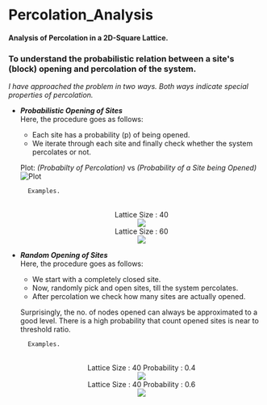 
# Percolation_Analysis
#### Analysis of Percolation in a 2D-Square Lattice.
### To understand the probabilistic relation between a site's (block) opening and percolation of the system.

*I have approached the problem in two ways. Both ways indicate special properties of percolation.*

- ***Probabilistic Opening of Sites***   
Here, the procedure goes as follows:
    - Each site has a probability (p) of being opened.
    - We iterate through each site and finally check whether the system percolates or not.  

    Plot: *(Probabilty of Percolation)* vs *(Probability of a Site being Opened)*   
    ![Plot](https://github.com/jaymalk/Percolation_Analysis/blob/master/Plot.png)

        Examples.
    <p align="center">
       <br> Lattice Size : 40</br>
        <img src = "https://github.com/jaymalk/Percolation_Analysis/blob/master/RANDOM_40.gif">
        <br>Lattice Size : 60</br>
        <img src = "https://github.com/jaymalk/Percolation_Analysis/blob/master/RANDOM_60.gif">
    </p>


- ***Random Opening of Sites***   
Here, the procedure goes as follows:
    - We start with a completely closed site.
    - Now, randomly pick and open sites, till the system percolates.
    - After percolation we check how many sites are actually opened.

    Surprisingly, the no. of nodes opened can always be approximated to a good level.
    There is a high probability that count opened sites is near to threshold ratio.
    
        Examples.
    <p align="center">
        <br> Lattice Size : 40    Probability : 0.4</br>
        <img src = "https://github.com/jaymalk/Percolation_Analysis/blob/master/40_0_4.gif">
        <br> Lattice Size : 40    Probability : 0.6</br>
        <img src = "https://github.com/jaymalk/Percolation_Analysis/blob/master/40_0_6.gif">
    </p>
